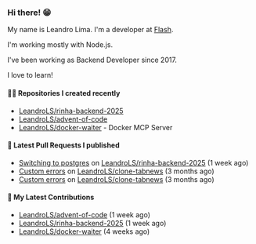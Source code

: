 ### Hi there! 😁 

My name is Leandro Lima. I'm a developer at [Flash](https://flashapp.com.br/).  

I'm working mostly with Node.js. 

I've been working as Backend Developer since 2017. 

I love to learn!  

#### 👨‍💻 Repositories I created recently
- [LeandroLS/rinha-backend-2025](https://github.com/LeandroLS/rinha-backend-2025)
- [LeandroLS/advent-of-code](https://github.com/LeandroLS/advent-of-code)
- [LeandroLS/docker-waiter](https://github.com/LeandroLS/docker-waiter) - Docker MCP Server

#### 🔨 Latest Pull Requests I published

- [Switching to postgres](https://github.com/LeandroLS/rinha-backend-2025/pull/1) on [LeandroLS/rinha-backend-2025](https://github.com/LeandroLS/rinha-backend-2025) (1 week ago)
- [Custom errors](https://github.com/LeandroLS/clone-tabnews/pull/32) on [LeandroLS/clone-tabnews](https://github.com/LeandroLS/clone-tabnews) (3 months ago)
- [Custom errors](https://github.com/LeandroLS/clone-tabnews/pull/31) on [LeandroLS/clone-tabnews](https://github.com/LeandroLS/clone-tabnews) (3 months ago)

#### :construction_worker: My Latest Contributions

- [LeandroLS/advent-of-code](https://github.com/LeandroLS/advent-of-code) (1 week ago)
- [LeandroLS/rinha-backend-2025](https://github.com/LeandroLS/rinha-backend-2025) (1 week ago)
- [LeandroLS/docker-waiter](https://github.com/LeandroLS/docker-waiter) (4 weeks ago)
